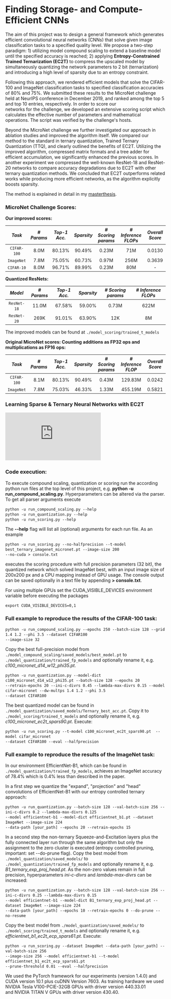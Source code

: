 # Finding Storage- and Compute-Efficient CNNs

The aim of this project was to design a general framework which generates efficient convolutional neural networks (CNNs) 
that solve given image classification tasks to a specified quality level. We propose a two-step 
paradigm: 1) utilizing model compound scaling to extend a baseline 
model until the specified accuracy is reached; 2) applying **Entropy-Constrained Trained Ternarization (EC2T)** to compress 
the upscaled model by simultaneously quantizing the network parameters to 2 bit (ternarization) and introducing a high 
level of sparsity due to an entropy constraint. 

Following this approach, we rendered efficient models that solve the  CIFAR-100 and  ImageNet classification tasks to 
specified classification accuracies of 80\% and 75\%. We submitted these results to the MicroNet challenge held at 
NeurIPS conference in December 2019, and ranked among the top 5 and top 10 entries, respectively. In order to score our  
networks for the challenge, we developed an extensive scoring script which calculates the effective number of parameters 
and mathematical operations. The script was verified by the challenge's hosts.

Beyond the MicroNet challenge we further investigated our approach in ablation studies and improved the algorithm 
itself. We compared our method to the standard in ternary quantization, Trained Ternary Quantization (TTQ), and clearly 
outlined the benefits of EC2T. Utilizing  the improved algorithm, compressed matrix formats and a tree adder for 
efficient accumulation, we significantly enhanced the previous scores.
In another experiment we compressed the well-known ResNet-18 and ResNet-20 networks to compare accuracy degradations 
due to EC2T with other ternary quantization methods. We concluded that EC2T outperforms related works while producing 
more efficient networks, as the algorithm explicitly boosts sparsity.

The method is explained in detail in my [masterthesis](https://github.com/d-becking/efficientCNNs/blob/master/masterthesis.pdf).

### MicroNet Challenge Scores:
**Our improved scores:**

|    *Task*   |*# Params*|*Top-1 Acc.*|*Sparsity*|*# Scoring params*|*# Inference FLOPs*|*Overall Score*|
|:-----------:|:--------:|:----------:|:--------:|:----------------:|:-----------------:|:-------------:|
| `CIFAR-100` |   8.0M   |    80.13%  |   90.49% |      0.23M       |       71M      |    0.0130     |
| `ImageNet`  |   7.8M   |    75.05%  |   60.73% |      0.97M       |       256M     |    0.3639     |
| `CIFAR-10` |   8.0M   |    96.71%  |   89.99% |      0.23M       |       80M      |    -     |

**Quantized ResNets:**

|    *Model*   |*# Params*|*Top-1 Acc.*|*Sparsity*|*# Scoring params*|*# Inference FLOPs*|
|:-----------:|:--------:|:----------:|:--------:|:----------------:|:-----------------:|
| `ResNet-18` |   11.0M   |    67.58%  |   59.00% |      0.73M       |       622M      |   
| `ResNet-20` |   269K   |    91.01%  |   63.90% |      12K       |       8M      |   


The improved models can be found at `./model_scoring/trained_t_models`

**Original MicroNet scores: Counting additions as FP32 ops and multiplications as FP16 ops:**

|    *Task*   |*# Params*|*Top-1 Acc.*|*Sparsity*|*# Scoring params*|*# Inference FLOP*|*Overall Score*|
|:-----------:|:--------:|:----------:|:--------:|:----------------:|:-----------------:|:-------------:|
| `CIFAR-100` |   8.1M   |    80.13%  |   90.49% |      0.43M       |       129.83M     |    0.0242     |
| `ImageNet`  |   7.8M   |    75.03%  |   46.33% |      1.33M       |       455.19M     |    0.5821     |


### Learning Sparse \& Ternary Neural Networks with EC2T
![approach](https://github.com/d-becking/efficientCNNs/blob/master/imgs/approach.pdf?raw=true)

### Code execution:

To execute compound scaling, quantization or scoring run the according python run files at the top level of this project, 
e.g. **python -u run_compound_scaling.py**. Hyperparameters can be altered via the parser. To get all parser arguments
execute 
```
python -u run_compound_scaling.py --help
python -u run_quantization.py --help
python -u run_scoring.py --help
```
The **--help** flag will list all (optional) arguments for each run file. As an example
```
python -u run_scoring.py --no-halfprecision --t-model best_ternary_imagenet_micronet.pt --image-size 200 
--no-cuda > console.txt
```
executes the scoring procedure with full precision parameters (32 bit), the quantized network which solved
ImageNet best, with an input image size of 200x200 px and a CPU mapping instead of GPU usage. The console output can 
be saved optionally in a text file by appending **> console.txt**.

For using multiple GPUs set the CUDA_VISIBLE_DEVICES environment variable before executing the packages
```
export CUDA_VISIBLE_DEVICES=0,1
```

### Full example to reproduce the results of the CIFAR-100 task:
```
python -u run_compound_scaling.py --epochs 250 --batch-size 128 --grid 1.4 1.2 --phi 3.5 --dataset CIFAR100 
--image-size 32 
```
Copy the best full-precision model from `./model_compound_scaling/saved_models/best_model.pt` to
`./model_quantization/trained_fp_models` and optionally rename it, e.g. _c100_micronet_d14_w12_phi35.pt_.
```
python -u run_quantization.py --model-dict c100_micronet_d14_w12_phi35.pt --batch-size 128 --epochs 20 
--retrain-epochs 20 --ini-c-divrs 0.45 --lambda-max-divrs 0.15 --model cifar-micronet --dw-multps 1.4 1.2 --phi 3.5 
--dataset CIFAR100
```
The best quantized model can be found in `./model_quantization/saved_models/Ternary_best_acc.pt`.
Copy it to `./model_scoring/trained_t_models` and optionally rename it, e.g. 
_c100_micronet_ec2t_spars90.pt_.
Execute:
```
python -u run_scoring.py --t-model c100_micronet_ec2t_spars90.pt  --model cifar_micronet  
--dataset CIFAR100 --eval --halfprecision 
```

### Full example to reproduce the results of the ImageNet task:
In our environment EfficientNet-B1, which can be found in 
`./model_quantization/trained_fp_models`, achieves an ImageNet accuracy of 78.4% which is 0.4% less than described 
in the paper.

In a first step we quantize the "expand", "projection" and "head" convolutions of EfficientNet-B1 with our entropy 
controlled ternary approach:
```
python -u run_quantization.py --batch-size 128 --val-batch-size 256 --ini-c-divrs 0.2 --lambda-max-divrs 0.125 
--model efficientnet-b1 --model-dict efficientnet_b1.pt --dataset ImageNet --image-size 224 
--data-path [your_path] --epochs 20 --retrain-epochs 15
```
In a second step the non-ternary Squeeze-and-Excitation layers plus the fully connected layer run through the 
same algorithm but only the assignment to the zero cluster is executed (entropy controlled pruning, important: set 
--do-prune flag). Copy the best model from `./model_quantization/saved_models/` to 
`./model_quantization/trained_fp_models` and optionally rename it, e.g. _B1_ternary_exp_proj_head.pt_. As the non-zero 
values remain in full precision, hyperparameters _ini-c-divrs_ and _lambda-max-divrs_ can be increased:
```
python -u run_quantization.py --batch-size 128 --val-batch-size 256 --ini-c-divrs 0.25 --lambda-max-divrs 0.15 
--model efficientnet-b1 --model-dict B1_ternary_exp_proj_head.pt --dataset ImageNet --image-size 224 
--data-path [your_path] --epochs 10 --retrain-epochs 0 --do-prune --no-resume
```
Copy the best model from `./model_quantization/saved_models/` to `./model_scoring/trained_t_models` and optionally 
rename it, e.g. _efficientnet_b1_ec2t_ecp_spars61.pt_.
Execute:
```
python -u run_scoring.py --dataset ImageNet --data-path [your_path] --val-batch-size 256 
--image-size 256 --model efficientnet-b1 --t-model efficientnet_b1_ec2t_ecp_spars61.pt 
--prune-threshold 0.01 --eval --halfprecision 
```

We used the PyTorch framework for our experiments (version 1.4.0) and CUDA version 10.1 plus cuDNN Version 7603.
As training hardware we used NVIDIA Tesla V100-PCIE-32GB GPUs with driver version 440.33.01  
and NVIDIA TITAN V GPUs with driver version 430.40.
